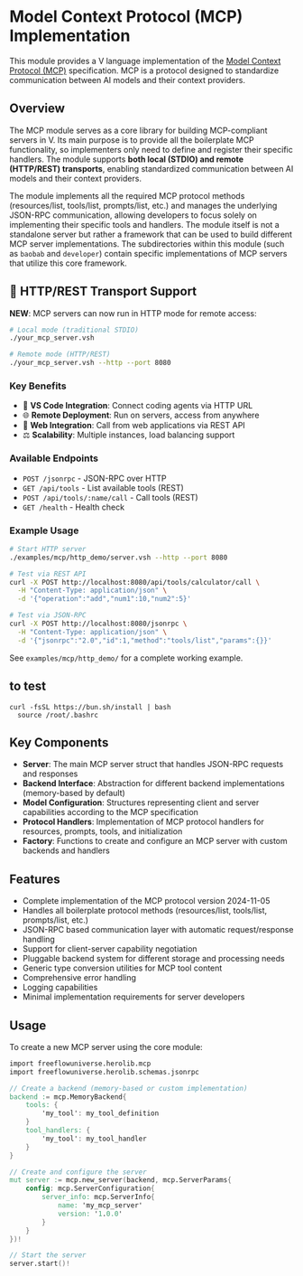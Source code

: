 # Model Context Protocol (MCP) Implementation

This module provides a V language implementation of the [Model Context Protocol (MCP)](https://spec.modelcontextprotocol.io/specification/2024-11-05/) specification. MCP is a protocol designed to standardize communication between AI models and their context providers.

## Overview

The MCP module serves as a core library for building MCP-compliant servers in V. Its main purpose is to provide all the boilerplate MCP functionality, so implementers only need to define and register their specific handlers. The module supports **both local (STDIO) and remote (HTTP/REST) transports**, enabling standardized communication between AI models and their context providers.

The module implements all the required MCP protocol methods (resources/list, tools/list, prompts/list, etc.) and manages the underlying JSON-RPC communication, allowing developers to focus solely on implementing their specific tools and handlers. The module itself is not a standalone server but rather a framework that can be used to build different MCP server implementations. The subdirectories within this module (such as `baobab` and `developer`) contain specific implementations of MCP servers that utilize this core framework.

## 🚀 HTTP/REST Transport Support

**NEW**: MCP servers can now run in HTTP mode for remote access:

```bash
# Local mode (traditional STDIO)
./your_mcp_server.vsh

# Remote mode (HTTP/REST)
./your_mcp_server.vsh --http --port 8080
```

### Key Benefits

- 🔌 **VS Code Integration**: Connect coding agents via HTTP URL
- 🌐 **Remote Deployment**: Run on servers, access from anywhere
- 📱 **Web Integration**: Call from web applications via REST API
- ⚖️ **Scalability**: Multiple instances, load balancing support

### Available Endpoints

- `POST /jsonrpc` - JSON-RPC over HTTP
- `GET /api/tools` - List available tools (REST)
- `POST /api/tools/:name/call` - Call tools (REST)
- `GET /health` - Health check

### Example Usage

```bash
# Start HTTP server
./examples/mcp/http_demo/server.vsh --http --port 8080

# Test via REST API
curl -X POST http://localhost:8080/api/tools/calculator/call \
  -H "Content-Type: application/json" \
  -d '{"operation":"add","num1":10,"num2":5}'

# Test via JSON-RPC
curl -X POST http://localhost:8080/jsonrpc \
  -H "Content-Type: application/json" \
  -d '{"jsonrpc":"2.0","id":1,"method":"tools/list","params":{}}'
```

See `examples/mcp/http_demo/` for a complete working example.

## to test

```
curl -fsSL https://bun.sh/install | bash
  source /root/.bashrc
```

## Key Components

- **Server**: The main MCP server struct that handles JSON-RPC requests and responses
- **Backend Interface**: Abstraction for different backend implementations (memory-based by default)
- **Model Configuration**: Structures representing client and server capabilities according to the MCP specification
- **Protocol Handlers**: Implementation of MCP protocol handlers for resources, prompts, tools, and initialization
- **Factory**: Functions to create and configure an MCP server with custom backends and handlers

## Features

- Complete implementation of the MCP protocol version 2024-11-05
- Handles all boilerplate protocol methods (resources/list, tools/list, prompts/list, etc.)
- JSON-RPC based communication layer with automatic request/response handling
- Support for client-server capability negotiation
- Pluggable backend system for different storage and processing needs
- Generic type conversion utilities for MCP tool content
- Comprehensive error handling
- Logging capabilities
- Minimal implementation requirements for server developers

## Usage

To create a new MCP server using the core module:

```v
import freeflowuniverse.herolib.mcp
import freeflowuniverse.herolib.schemas.jsonrpc

// Create a backend (memory-based or custom implementation)
backend := mcp.MemoryBackend{
    tools: {
        'my_tool': my_tool_definition
    }
    tool_handlers: {
        'my_tool': my_tool_handler
    }
}

// Create and configure the server
mut server := mcp.new_server(backend, mcp.ServerParams{
    config: mcp.ServerConfiguration{
        server_info: mcp.ServerInfo{
            name: 'my_mcp_server'
            version: '1.0.0'
        }
    }
})!

// Start the server
server.start()!
```
